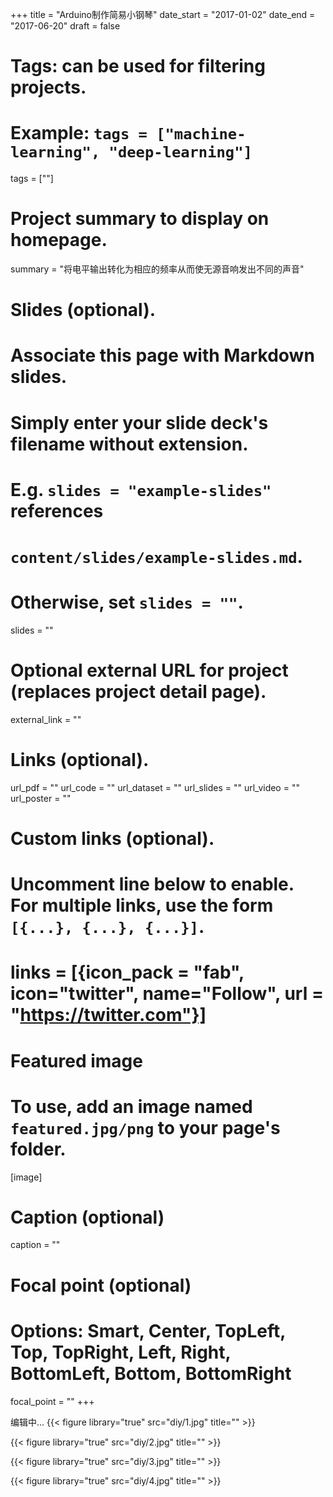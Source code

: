 +++
title = "Arduino制作简易小钢琴"
date_start = "2017-01-02"
date_end = "2017-06-20"
draft = false

# Tags: can be used for filtering projects.
# Example: `tags = ["machine-learning", "deep-learning"]`
tags = [""]


# Project summary to display on homepage.
summary = "将电平输出转化为相应的频率从而使无源音响发出不同的声音"

# Slides (optional).
#   Associate this page with Markdown slides.
#   Simply enter your slide deck's filename without extension.
#   E.g. `slides = "example-slides"` references 
#   `content/slides/example-slides.md`.
#   Otherwise, set `slides = ""`.
slides = ""

# Optional external URL for project (replaces project detail page).
external_link = ""

# Links (optional).
url_pdf = ""
url_code = ""
url_dataset = ""
url_slides = ""
url_video = ""
url_poster = ""

# Custom links (optional).
#   Uncomment line below to enable. For multiple links, use the form `[{...}, {...}, {...}]`.
# links = [{icon_pack = "fab", icon="twitter", name="Follow", url = "https://twitter.com"}]

# Featured image
# To use, add an image named `featured.jpg/png` to your page's folder. 
[image]
  # Caption (optional)
  caption = ""

  # Focal point (optional)
  # Options: Smart, Center, TopLeft, Top, TopRight, Left, Right, BottomLeft, Bottom, BottomRight
  focal_point = ""
+++

编辑中...
{{< figure library="true" src="diy/1.jpg" title="" >}}

{{< figure library="true" src="diy/2.jpg" title="" >}}

{{< figure library="true" src="diy/3.jpg" title="" >}}

{{< figure library="true" src="diy/4.jpg" title="" >}}

